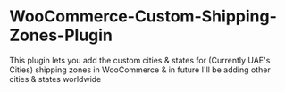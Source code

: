 # WooCommerce-Custom-Shipping-Zones-Plugin
This plugin lets you add the custom cities &amp; states for (Currently UAE's Cities) shipping zones in WooCommerce &amp; in future I'll be adding other cities &amp; states worldwide
